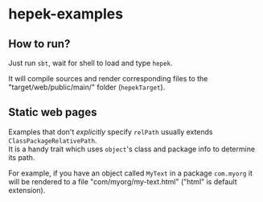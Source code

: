 # hepek-examples

## How to run?

Just run `sbt`, wait for shell to load and type `hepek`.  

It will compile sources and render corresponding files to the "target/web/public/main/" folder (`hepekTarget`).

## Static web pages

Examples that don't *explicitly* specify `relPath` usually extends `ClassPackageRelativePath`.  
It is a handy trait which uses `object`'s class and package info to determine its path.  

For example, if you have an object called `MyText` in a package `com.myorg` 
it will be rendered to a file "com/myorg/my-text.html" ("html" is default extension).

